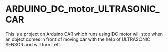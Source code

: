 # ARDUINO_DC_motor_ULTRASONIC_CAR
This is a project on Arduino CAR which runs using DC motor will stop when an object comes in front of moving car with the help of ULTRASONIC SENSOR and will turn Left.
